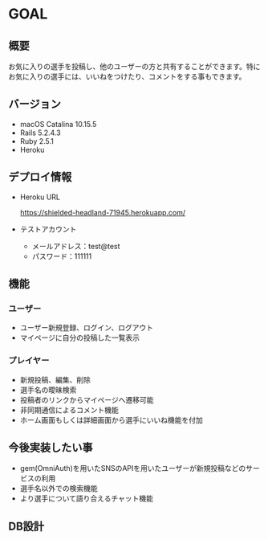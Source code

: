 # GOAL

## 概要
お気に入りの選手を投稿し、他のユーザーの方と共有することができます。特にお気に入りの選手には、いいねをつけたり、コメントをする事もできます。

## バージョン
- macOS Catalina 10.15.5
- Rails 5.2.4.3
- Ruby 2.5.1
- Heroku

## デプロイ情報
- Heroku URL

  https://shielded-headland-71945.herokuapp.com/

- テストアカウント
  - メールアドレス：test@test
  - パスワード：111111

## 機能
### ユーザー
- ユーザー新規登録、ログイン、ログアウト
- マイページに自分の投稿した一覧表示

### プレイヤー
- 新規投稿、編集、削除
- 選手名の曖昧検索
- 投稿者のリンクからマイページへ遷移可能
- 非同期通信によるコメント機能
- ホーム画面もしくは詳細画面から選手にいいね機能を付加

## 今後実装したい事
- gem(OmniAuth)を用いたSNSのAPIを用いたユーザーが新規投稿などのサービスの利用
- 選手名以外での検索機能
- より選手について語り合えるチャット機能

## DB設計

　　
